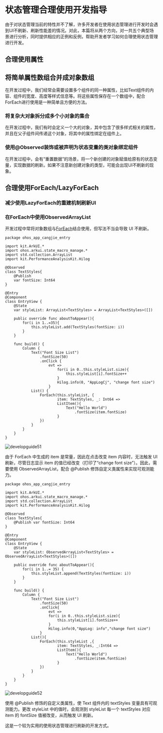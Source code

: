# 状态管理合理使用开发指导

由于对状态管理当前的特性并不了解，许多开发者在使用状态管理进行开发时会遇到UI不刷新、刷新性能差的情况。对此，本篇将从两个方向，对一共五个典型场景进行分析，同时提供相应的正例和反例，帮助开发者学习如何合理使用状态管理进行开发。

## 合理使用属性

## 将简单属性数组合并成对象数组

在开发过程中，我们经常会需要设置多个组件的同一种属性，比如Text组件的内容、组件的宽度、高度等样式信息等。将这些属性保存在一个数组中，配合ForEach进行使用是一种简单且方便的方法。

### 将复杂大对象拆分成多个小对象的集合

在开发过程中，我们有时会定义一个大的对象，其中包含了很多样式相关的属性，并且在父子组件间传递这个对象，将其中的属性绑定在组件上。

### 使用@Observed装饰或被声明为状态变量的类对象绑定组件

在开发过程中，会有“重置数据”的场景，将一个新创建的对象赋值给原有的状态变量，实现数据的刷新。如果不注意新创建对象的类型，可能会出现UI不刷新的现象。

## 合理使用ForEach/LazyForEach

### 减少使用LazyForEach的重建机制刷新UI

### 在ForEach中使用ObservedArrayList

开发过程中常将对象数组与[ForEach](../rendering_control/cj-rendering-control-foreach.md)结合使用，但写法不当会导致 UI 不刷新。

 <!-- run -->

```cangjie
package ohos_app_cangjie_entry

import kit.ArkUI.*
import ohos.arkui.state_macro_manage.*
import std.collection.ArrayList
import kit.PerformanceAnalysisKit.Hilog

@Observed
class TextStyles{
    @Publish
    var fontSize: Int64
}

@Entry
@Component
class EntryView {
    @State
    var styleList: ArrayList<TextStyles> = ArrayList<TextStyles>([])

    public override func aboutToAppear(){
        for(i in 1..=35){
            this.styleList.add(TextStyles(fontSize: i))
        }
    }

    func build() {
        Column {
            Text("Font Size List")
                .fontSize(50)
                .onClick {
                    evt =>
                        for(i in 0..this.styleList.size){
                            this.styleList[i].fontSize++
                        }
                        Hilog.info(0, "AppLogCj", "change font size")
                    }
            List() {
                ForEach(this.styleList, {
                        item: TextStyles, _: Int64 =>
                        ListItem(){
                            Text("Hello World")
                                .fontSize(item.fontSize)
                        }
                })
            }
        }
    }
}
```

![developguide51](./figures/developguide51.gif)

由于 ForEach 中生成的 item 是常量，因此在点击改变 item 内容时，无法触发 UI 刷新，尽管日志显示 item 的值已经改变（打印了“change font size”）。因此，需要使用 ObservedArrayList，配合 \@Publish 修饰自定义类属性来实现可观测能力。

 <!-- run -->

```cangjie
package ohos_app_cangjie_entry

import kit.ArkUI.*
import ohos.arkui.state_macro_manage.*
import std.collection.ArrayList
import kit.PerformanceAnalysisKit.Hilog

@Observed
class TextStyles{
    @Publish var fontSize: Int64
}

@Entry
@Component
class EntryView {
    @State
    var styleList: ObservedArrayList<TextStyles> = ObservedArrayList<TextStyles>([])

    public override func aboutToAppear(){
        for(i in 1..= 35) {
            this.styleList.append(TextStyles(fontSize: i))
        }
    }

    func build() {
        Column {
            Text("Font Size List")
                .fontSize(50)
                .onClick{
                    evt =>
                    for(i in 0..this.styleList.size){
                        this.styleList[i].fontSize++
                    }
                    Hilog.info(0,"AppLog: info","change font size")
                }
            List(){
                ForEach(this.styleList ,{
                        item: TextStyles, _:Int64 =>
                        ListItem(){
                            Text("Hello World")
                                .fontSize(item.fontSize)
                        }
                })
            }
        }
    }
}
```

![developguide52](./figures/developguide52.gif)

使用 \@Publish 修饰的自定义类属性，使 Text 组件内的 textStyles 变量具有可观测能力。更改 styleList 中的值时，会观测到 styleList 每一个 textStyles 对应 item 的 fontSize 值被改变，从而触发 UI 刷新。

这是一个较为实用的使用状态管理进行刷新的开发方式。
